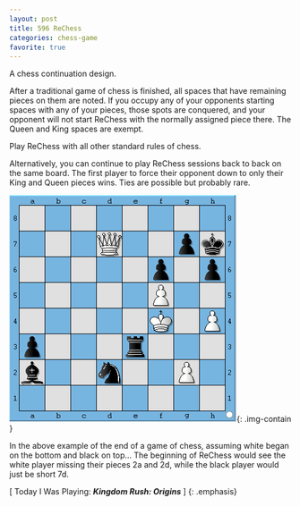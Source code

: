 ```yaml
---
layout: post
title: 596 ReChess
categories: chess-game
favorite: true
---
```

A chess continuation design.

After a traditional game of chess is finished, all spaces that have remaining pieces on them are noted.  If you occupy any of your opponents starting spaces with any of your pieces, those spots are conquered, and your opponent will not start ReChess with the normally assigned piece there. The Queen and King spaces are exempt.

Play ReChess with all other standard rules of chess.

Alternatively, you can continue to play ReChess sessions back to back on the same board. The first player to force their opponent down to only their King and Queen pieces wins.  Ties are possible but probably rare.

![ReChess](/img/games/596_ReChess.png "ReChess"){: .img-contain }

In the above example of the end of a game of chess, assuming white began on the bottom and black on top… The beginning of ReChess would see the white player missing their pieces 2a and 2d, while the black player would just be short 7d.

[ Today I Was Playing: ***Kingdom Rush: Origins*** ]
{: .emphasis}
